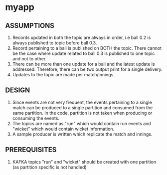 # myapp
## ASSUMPTIONS
1. Records updated in both the topic are always in order, i.e ball 0.2 is always published to topic before ball 0.3.
2. Record pertaining to a ball is published on BOTH the topic. There cannot be the case where update related to ball 0.3 is published to one topic and not to other.
3. There can be more than one update for a ball and the latest update is addressed. Therefore, there can be two output print for a single delivery.
4. Updates to the topic are made per match/innings. 

## DESIGN
1. Since events are not very frequent, the events pertaining to a single match can be produced to a single partition and consumed from the same partition. In the code, partition is not taken when producing or consuming the events.
2. The topics are named as "run" which would contain run events and "wicket" which would contain wicket information.
3. A sample producer is written which replicate the match and innings.

## PREREQUISITES
1. KAFKA topics "run" and "wicket" should be created with one partition (as partition specific is not handled)
   

